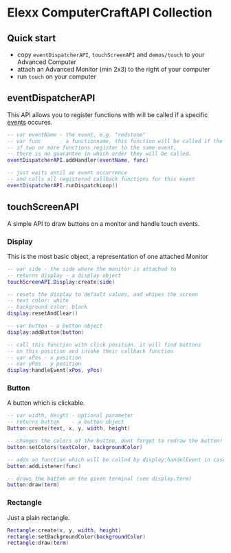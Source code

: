 # Elexx ComputerCraftAPI Collection

## Quick start

* copy `eventDispatcherAPI`, `touchScreenAPI` and `demos/touch` to your Advanced Computer
* attach an Advanced Monitor (min 2x3) to the right of your computer
* run `touch` on your computer

## eventDispatcherAPI

This API allows you to register functions with will be called if a specific  [events](http://computercraft.info/wiki/Os.pullEvent#Event_types) occures.

```lua
-- var eventName - the event, e.g. "redstone"
-- var func      - a functionname, this function will be called if the given event occures
-- if two or more functions register to the same event,
-- there is no guarantee in which order they will be called.
eventDispatcherAPI.addHandler(eventName, func)

-- just waits until an event occurrence
-- and calls all registered callback functions for this event
eventDispatcherAPI.runDispatchLoop()
```

## touchScreenAPI

A simple API to draw buttons on a monitor and handle touch events.

### Display

This is the most basic object, a representation of one attached Monitor

```lua
-- var side - the side where the monitor is attached to
-- returns display - a display object
touchScreenAPI.Display:create(side)

-- resets the display to default values, and whipes the screen
-- text color: white
-- background color: black
display:resetAndClear()

-- var button - a button object
display:addButton(button)

-- call this function with click position. it will find buttons
-- on this position and invoke their callback function
-- var xPos - x position
-- var yPos - y position
display:handleEvent(xPos, yPos)
```

### Button

A button which is clickable.

```lua
-- var width, height - optional parameter
-- returns button    - a button object
Button:create(text, x, y, width, height)

-- changes the colors of the button, dont forget to redraw the button!
button:setColors(textColor, backgroundColor)

-- adds an function which will be called by display:handelEvent in case the button is touched
button:addListener(func)

-- draws the button on the given terminal (see display.term)
button:draw(term)
```

### Rectangle

Just a plain rectangle.

```lua
Rectangle:create(x, y, width, height)
rectangle:setBackgroundColor(backgroundColor)
rectangle:draw(term)
```


